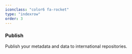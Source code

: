 ```yaml
---
iconclass: "color6 fa-rocket"
type: "indexrow"
order: 3
---
```

### Publish
Publish your metadata and data to international repositories.
